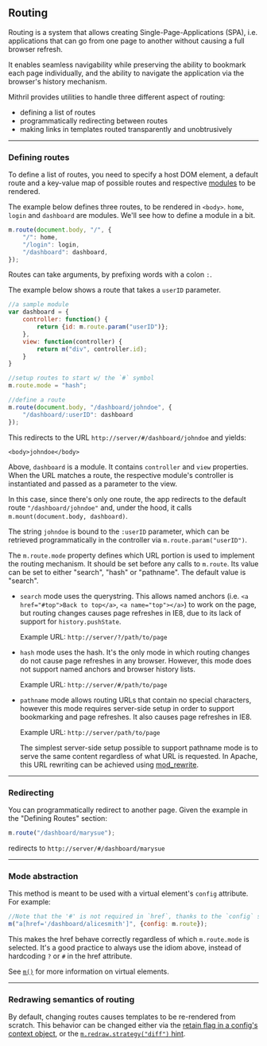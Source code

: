 ## Routing

Routing is a system that allows creating Single-Page-Applications (SPA), i.e. applications that can go from one page to another without causing a full browser refresh.

It enables seamless navigability while preserving the ability to bookmark each page individually, and the ability to navigate the application via the browser's history mechanism.

Mithril provides utilities to handle three different aspect of routing:

-	defining a list of routes
-	programmatically redirecting between routes
-	making links in templates routed transparently and unobtrusively

---

### Defining routes

To define a list of routes, you need to specify a host DOM element, a default route and a key-value map of possible routes and respective [modules](mithril.mount.md) to be rendered.

The example below defines three routes, to be rendered in `<body>`. `home`, `login` and `dashboard` are modules. We'll see how to define a module in a bit.

```javascript
m.route(document.body, "/", {
	"/": home,
	"/login": login,
	"/dashboard": dashboard,
});
```

Routes can take arguments, by prefixing words with a colon `:`.

The example below shows a route that takes a `userID` parameter.

```javascript
//a sample module
var dashboard = {
	controller: function() {
		return {id: m.route.param("userID")};
	},
	view: function(controller) {
		return m("div", controller.id);
	}
}

//setup routes to start w/ the `#` symbol
m.route.mode = "hash";

//define a route
m.route(document.body, "/dashboard/johndoe", {
	"/dashboard/:userID": dashboard
});
```

This redirects to the URL `http://server/#/dashboard/johndoe` and yields:

```markup
<body>johndoe</body>
```

Above, `dashboard` is a module. It contains `controller` and `view` properties. When the URL matches a route, the respective module's controller is instantiated and passed as a parameter to the view.

In this case, since there's only one route, the app redirects to the default route `"/dashboard/johndoe"` and, under the hood, it calls `m.mount(document.body, dashboard)`.

The string `johndoe` is bound to the `:userID` parameter, which can be retrieved programmatically in the controller via `m.route.param("userID")`.

The `m.route.mode` property defines which URL portion is used to implement the routing mechanism. It should be set before any calls to `m.route`.  Its value can be set to either "search", "hash" or "pathname". The default value is "search".

-	`search` mode uses the querystring. This allows named anchors (i.e. `<a href="#top">Back to top</a>`, `<a name="top"></a>`) to work on the page, but routing changes causes page refreshes in IE8, due to its lack of support for `history.pushState`.

	Example URL: `http://server/?/path/to/page`

-	`hash` mode uses the hash. It's the only mode in which routing changes do not cause page refreshes in any browser. However, this mode does not support named anchors and browser history lists.

	Example URL: `http://server/#/path/to/page`

-	`pathname` mode allows routing URLs that contain no special characters, however this mode requires server-side setup in order to support bookmarking and page refreshes. It also causes page refreshes in IE8.
	
	Example URL: `http://server/path/to/page`

	The simplest server-side setup possible to support pathname mode is to serve the same content regardless of what URL is requested. In Apache, this URL rewriting can be achieved using [mod_rewrite](https://httpd.apache.org/docs/current/mod/mod_rewrite.html).


---

### Redirecting

You can programmatically redirect to another page. Given the example in the "Defining Routes" section:

```javascript
m.route("/dashboard/marysue");
```

redirects to `http://server/#/dashboard/marysue`

---

### Mode abstraction

This method is meant to be used with a virtual element's `config` attribute. For example:

```javascript
//Note that the '#' is not required in `href`, thanks to the `config` setting.
m("a[href='/dashboard/alicesmith']", {config: m.route});
```

This makes the href behave correctly regardless of which `m.route.mode` is selected. It's a good practice to always use the idiom above, instead of hardcoding `?` or `#` in the href attribute.

See [`m()`](mithril.md) for more information on virtual elements.

---

### Redrawing semantics of routing

By default, changing routes causes templates to be re-rendered from scratch. This behavior can be changed either via the [retain flag in a config's context object](mithril.md#persisting-dom-elements-across-route-changes), or the [`m.redraw.strategy("diff")` hint](mithril.redraw.md#changing-redraw-strategy).
